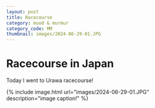```yaml
---
layout: post
title: Racecourse
category: mood & murmur
category_code: MM
thumbnail: images/2024-06-29-01.JPG
---
```


# Racecourse in Japan
 
Today I went to Urawa racecourse!

  
<!--![](images/2024-06-29-01.JPG) -->

{% include image.html url="images/2024-06-29-01.JPG" description="image caption!" %}